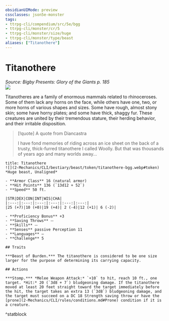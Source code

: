 ```yaml
---
obsidianUIMode: preview
cssclasses: json5e-monster
tags:
- ttrpg-cli/compendium/src/5e/bgg
- ttrpg-cli/monster/cr/5
- ttrpg-cli/monster/size/huge
- ttrpg-cli/monster/type/beast
aliases: ["Titanothere"]
---
```

# Titanothere
*Source: Bigby Presents: Glory of the Giants p. 185*  
![](2-Mechanics/CLI/bestiary/beast/img/titanothere.webp#right)

Titanotheres are a family of enormous mammals related to rhinoceroses. Some of them lack any horns on the face, while others have one, two, or more horns of various shapes and sizes. Some have rough, almost stony skin; some have horny plates; and some have thick, shaggy fur. These creatures are united by their tremendous stature, their herding behavior, and their irritable disposition.

> [!quote] A quote from Diancastra  
> 
> I have fond memories of riding across an ice sheet on the back of a trusty, thick-furred titanothere I called Woolly. But that was thousands of years ago and many worlds away...


```ad-statblock
title: Titanothere
![](2-Mechanics/CLI/bestiary/beast/token/titanothere-bgg.webp#token)
*Huge beast, Unaligned*

- **Armor Class** 16 (natural armor)
- **Hit Points** 136 (`13d12 + 52`) 
- **Speed** 50 ft.

|STR|DEX|CON|INT|WIS|CHA|
|:---:|:---:|:---:|:---:|:---:|:---:|
|25 (+7)|10 (+0)|19 (+4)| 2 (-4)|12 (+1)| 6 (-2)|

- **Proficiency Bonus** +3
- **Saving Throws** ⏤
- **Skills** ⏤
- **Senses** passive Perception 11
- **Languages** —
- **Challenge** 5

## Traits

***Beast of Burden.*** The titanothere is considered to be one size larger for the purpose of determining its carrying capacity.

## Actions

***Stomp.*** *Melee Weapon Attack:* `+10` to hit, reach 10 ft., one target. *Hit:* 20 (`3d8 + 7`) bludgeoning damage. If the titanothere moved at least 20 feet straight toward the target immediately before the hit, the target takes an extra 13 (`3d8`) bludgeoning damage, and the target must succeed on a DC 18 Strength saving throw or have the [prone](2-Mechanics/CLI/rules/conditions.md#Prone) condition if it is a creature.
```
^statblock
